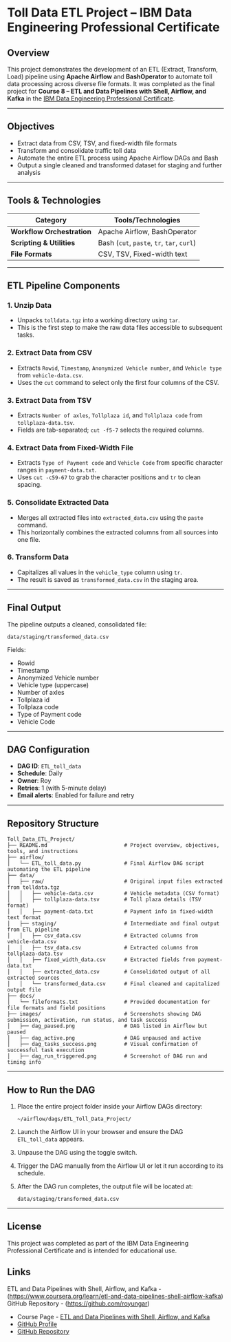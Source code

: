 # Toll Data ETL Project – IBM Data Engineering Professional Certificate

## Overview

This project demonstrates the development of an ETL (Extract, Transform, Load) pipeline using **Apache Airflow** and **BashOperator** to automate toll data processing across diverse file formats. It was completed as the final project for **Course 8 – ETL and Data Pipelines with Shell, Airflow, and Kafka** in the [IBM Data Engineering Professional Certificate](https://www.coursera.org/professional-certificates/ibm-data-engineer).

---

## Objectives

- Extract data from CSV, TSV, and fixed-width file formats
- Transform and consolidate traffic toll data
- Automate the entire ETL process using Apache Airflow DAGs and Bash
- Output a single cleaned and transformed dataset for staging and further analysis

---

## Tools & Technologies

| Category                   | Tools/Technologies                         |
| -------------------------- | ------------------------------------------ |
| **Workflow Orchestration** | Apache Airflow, BashOperator               |
| **Scripting & Utilities**  | Bash (`cut`, `paste`, `tr`, `tar`, `curl`) |
| **File Formats**           | CSV, TSV, Fixed-width text                 |

---

## ETL Pipeline Components

### 1. Unzip Data

- Unpacks `tolldata.tgz` into a working directory using `tar`.
- This is the first step to make the raw data files accessible to subsequent tasks.

### 2. Extract Data from CSV

- Extracts `Rowid`, `Timestamp`, `Anonymized Vehicle number`, and `Vehicle type` from `vehicle-data.csv`.
- Uses the `cut` command to select only the first four columns of the CSV.

### 3. Extract Data from TSV

- Extracts `Number of axles`, `Tollplaza id`, and `Tollplaza code` from `tollplaza-data.tsv`.
- Fields are tab-separated; `cut -f5-7` selects the required columns.

### 4. Extract Data from Fixed-Width File

- Extracts `Type of Payment code` and `Vehicle Code` from specific character ranges in `payment-data.txt`.
- Uses `cut -c59-67` to grab the character positions and `tr` to clean spacing.

### 5. Consolidate Extracted Data

- Merges all extracted files into `extracted_data.csv` using the `paste` command.
- This horizontally combines the extracted columns from all sources into one file.

### 6. Transform Data

- Capitalizes all values in the `vehicle_type` column using `tr`.
- The result is saved as `transformed_data.csv` in the staging area.

---

## Final Output

The pipeline outputs a cleaned, consolidated file:

```
data/staging/transformed_data.csv
```

Fields:

- Rowid
- Timestamp
- Anonymized Vehicle number
- Vehicle type (uppercase)
- Number of axles
- Tollplaza id
- Tollplaza code
- Type of Payment code
- Vehicle Code

---

## DAG Configuration

- **DAG ID**: `ETL_toll_data`
- **Schedule**: Daily
- **Owner**: Roy
- **Retries**: 1 (with 5-minute delay)
- **Email alerts**: Enabled for failure and retry

---

## Repository Structure

```plaintext
Toll_Data_ETL_Project/
├── README.md                         # Project overview, objectives, tools, and instructions
├── airflow/
│   └── ETL_toll_data.py              # Final Airflow DAG script automating the ETL pipeline
├── data/
│   ├── raw/                          # Original input files extracted from tolldata.tgz
│   │   ├── vehicle-data.csv          # Vehicle metadata (CSV format)
│   │   ├── tollplaza-data.tsv        # Toll plaza details (TSV format)
│   │   ├── payment-data.txt          # Payment info in fixed-width text format
│   ├── staging/                      # Intermediate and final output from ETL pipeline
│   │   ├── csv_data.csv              # Extracted columns from vehicle-data.csv
│   │   ├── tsv_data.csv              # Extracted columns from tollplaza-data.tsv
│   │   ├── fixed_width_data.csv      # Extracted fields from payment-data.txt
│   │   ├── extracted_data.csv        # Consolidated output of all extracted sources
│   │   └── transformed_data.csv      # Final cleaned and capitalized output file
├── docs/
│   └── fileformats.txt               # Provided documentation for file formats and field positions
├── images/                           # Screenshots showing DAG submission, activation, run status, and task success
│   ├── dag_paused.png                # DAG listed in Airflow but paused
│   ├── dag_active.png                # DAG unpaused and active
│   ├── dag_tasks_success.png         # Visual confirmation of successful task execution
│   ├── dag_run_triggered.png         # Screenshot of DAG run and timing info
```

---

## How to Run the DAG

1. Place the entire project folder inside your Airflow DAGs directory:

   ```
   ~/airflow/dags/ETL_Toll_Data_Project/
   ```

2. Launch the Airflow UI in your browser and ensure the DAG `ETL_toll_data` appears.

3. Unpause the DAG using the toggle switch.

4. Trigger the DAG manually from the Airflow UI or let it run according to its schedule.

5. After the DAG run completes, the output file will be located at:

   ```
   data/staging/transformed_data.csv
   ```

---

## License

This project was completed as part of the IBM Data Engineering Professional Certificate and is intended for educational use.

## Links

ETL and Data Pipelines with Shell, Airflow, and Kafka - (https://www.coursera.org/learn/etl-and-data-pipelines-shell-airflow-kafka)
GitHub Repository - (https://github.com/royungar)

- Course Page - [ETL and Data Pipelines with Shell, Airflow, and Kafka](https://www.coursera.org/learn/etl-and-data-pipelines-shell-airflow-kafka)
- [GitHub Profile](https://github.com/royungar)
- [GitHub Repository](https://github.com/royungar/Toll_Data_ETL_Project)
